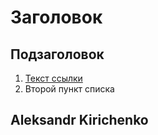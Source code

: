 # Заголовок

## Подзаголовок

1. [Текст ссылки](цель_ссылки)
1. Второй пункт списка

## Aleksandr Kirichenko
